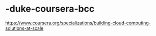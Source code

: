 # -duke-coursera-bcc
https://www.coursera.org/specializations/building-cloud-computing-solutions-at-scale
